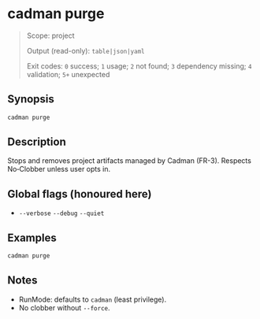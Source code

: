 # cadman purge

> Scope: project
> 
> Output (read-only): `table|json|yaml`
> 
> Exit codes: `0` success; `1` usage; `2` not found; `3` dependency missing; `4` validation; `5+` unexpected

## Synopsis
```bash
cadman purge
```

## Description
Stops and removes project artifacts managed by Cadman (FR-3). Respects No‑Clobber unless user opts in.

## Global flags (honoured here)
- `--verbose` `--debug` `--quiet`

## Examples
```bash
cadman purge
```

## Notes
- RunMode: defaults to `cadman` (least privilege).
- No clobber without `--force`.
